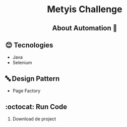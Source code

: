 <h1 align="center"> 
  Metyis Challenge 
</h1>


<h2 align="center"> 
  About Automation 🚀 
</h2>

## :blush: **Tecnologies**

- Java
- Selenium

## 🔤 **Design Pattern**

- Page Factory

## :octocat: Run Code

1. Download de project 

